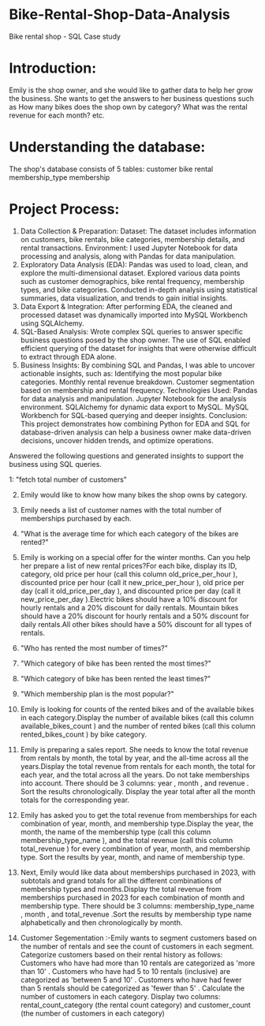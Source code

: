 # Bike-Rental-Shop-Data-Analysis
Bike rental shop - SQL Case study 
# Introduction:
Emily is the shop owner, and she would like to gather data to help her grow the business. She wants to get the answers to her business questions such as How many bikes does the shop own by category? What was the rental revenue for each month? etc.

# Understanding the database:
 The shop's database consists of 5 tables:
 customer
 bike
 rental
 membership_type
 membership

# Project Process:
1. Data Collection & Preparation:
Dataset: The dataset includes information on customers, bike rentals, bike categories, membership details, and rental transactions.
Environment: I used Jupyter Notebook for data processing and analysis, along with Pandas for data manipulation.
2. Exploratory Data Analysis (EDA):
Pandas was used to load, clean, and explore the multi-dimensional dataset.
Explored various data points such as customer demographics, bike rental frequency, membership types, and bike categories.
Conducted in-depth analysis using statistical summaries, data visualization, and trends to gain initial insights.
3. Data Export & Integration:
After performing EDA, the cleaned and processed dataset was dynamically imported into MySQL Workbench using SQLAlchemy.
4. SQL-Based Analysis:
Wrote complex SQL queries to answer specific business questions posed by the shop owner.
The use of SQL enabled efficient querying of the dataset for insights that were otherwise difficult to extract through EDA alone.
5. Business Insights:
By combining SQL and Pandas, I was able to uncover actionable insights, such as:
Identifying the most popular bike categories.
Monthly rental revenue breakdown.
Customer segmentation based on membership and rental frequency.
Technologies Used:
Pandas for data analysis and manipulation.
Jupyter Notebook for the analysis environment.
SQLAlchemy for dynamic data export to MySQL.
MySQL Workbench for SQL-based querying and deeper insights.
Conclusion:
This project demonstrates how combining Python for EDA and SQL for database-driven analysis can help a business owner make data-driven decisions, uncover hidden trends, and optimize operations.

 Answered the following questions and generated insights to support the business using SQL queries.
 
1: "fetch total number of customers"

2. Emily would like to know how many bikes the shop owns by category.

3. Emily needs a list of customer names with the total number of memberships purchased by each.

4. "What is the average time for which each category of the bikes are rented?"

5. Emily is working on a special offer for the winter months. Can you help her prepare a list of new rental prices?For each bike, display its ID, category, old price per hour (call this column old_price_per_hour ), discounted price per hour (call it new_price_per_hour ), old price per day (call it old_price_per_day ), and discounted price per day (call it new_price_per_day ).Electric bikes should have a 10% discount for hourly rentals and a 20% discount for daily rentals. Mountain bikes should have a 20% discount for hourly rentals and a 50% discount for daily rentals.All other bikes should have a 50% discount for all types of rentals.

6. "Who has rented the most number of times?"

7. "Which category of bike has been rented the most times?"

8. "Which category of bike has been rented the least times?"

9. "Which membership plan is the most popular?"

10. Emily is looking for counts of the rented bikes and of the available bikes in each category.Display the number of available bikes (call this column available_bikes_count ) and the number of rented bikes (call this column rented_bikes_count ) by bike category.

11. Emily is preparing a sales report. She needs to know the total revenue from rentals by month, the total by year, and the all-time across all the years.Display the total revenue from rentals for each month, the total for each year, and the total across all the years. Do not take memberships into account. There should be 3 columns: year , month , and revenue . Sort the results chronologically. Display the year total after all the month totals for the corresponding year.

12. Emily has asked you to get the total revenue from memberships for each combination of year, month, and membership type.Display the year, the month, the name of the membership type (call this column membership_type_name ), and the total revenue (call this column total_revenue ) for every combination of year, month, and membership type. Sort the results by year, month, and name of membership type.

13. Next, Emily would like data about memberships purchased in 2023, with subtotals and grand totals for all the different combinations of membership types and months.Display the total revenue from memberships purchased in 2023 for each combination of month and membership type. There should be 3 columns: membership_type_name , month , and total_revenue .Sort the results by membership type name alphabetically and then chronologically by month.

14. Customer Segementation :-Emily wants to segment customers based on the number of rentals and see the count of customers in each segment.
Categorize customers based on their rental history as follows:
Customers who have had more than 10 rentals are categorized as 'more than 10' .
Customers who have had 5 to 10 rentals (inclusive) are categorized as 'between 5 and 10' .
Customers who have had fewer than 5 rentals should be categorized as 'fewer than 5' .
Calculate the number of customers in each category. Display two columns: 
rental_count_category (the rental count category) and customer_count (the number of customers in each category)
